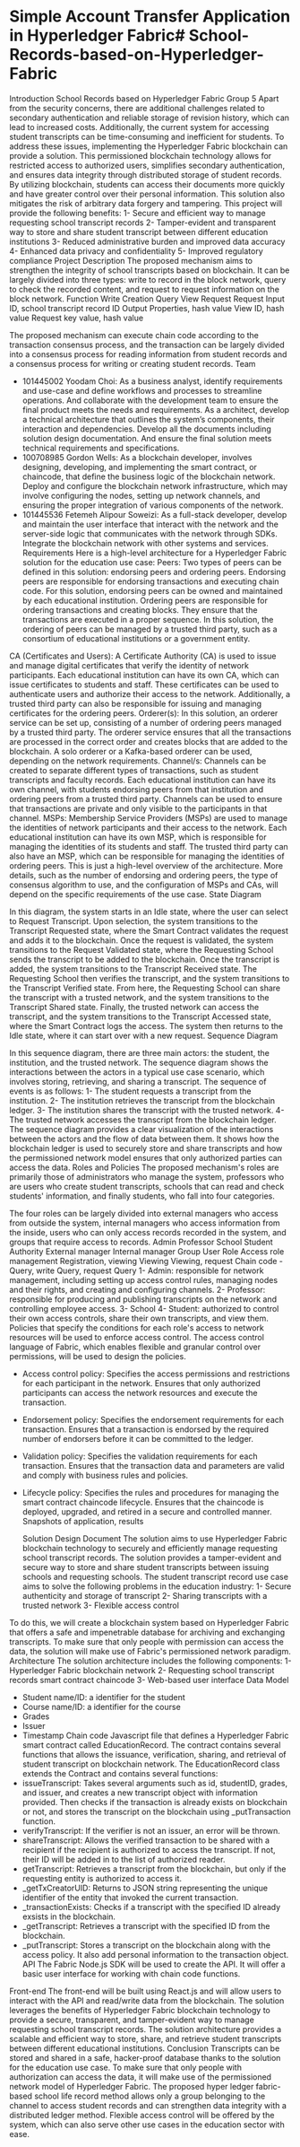 # Simple Account Transfer Application in Hyperledger Fabric# School-Records-based-on-Hyperledger-Fabric
Introduction
School Records based on Hyperledger Fabric
Group 5
 Apart from the security concerns, there are additional challenges related to secondary authentication and reliable storage of revision history, which can lead to increased costs. Additionally, the current system for accessing student transcripts can be time-consuming and inefficient for students.
To address these issues, implementing the Hyperledger Fabric blockchain can provide a solution. This permissioned blockchain technology allows for restricted access to authorized users, simplifies secondary authentication, and ensures data integrity through distributed storage of student records. By utilizing blockchain, students can access their documents more quickly and have greater control over their personal information. This solution also mitigates the risk of arbitrary data forgery and tampering.
This project will provide the following benefits:
1- Secure and efficient way to manage requesting school transcript records
2- Tamper-evident and transparent way to store and share student transcript between
different education institutions
3- Reduced administrative burden and improved data accuracy
4- Enhanced data privacy and confidentiality
5- Improved regulatory compliance
Project Description
The proposed mechanism aims to strengthen the integrity of school transcripts based on blockchain. It can be largely divided into three types: write to record in the block network, query to check the recorded content, and request to request information on the block network.
     Function Write Creation
Query View Request Request
Input
ID, school transcript record
ID
Output
Properties, hash value
View ID, hash value Request key value, hash value
               
 The proposed mechanism can execute chain code according to the transaction consensus process, and the transaction can be largely divided into a consensus process for reading information from student records and a consensus process for writing or creating student records.
Team
- 101445002 Yoodam Choi: As a business analyst, identify requirements and use-case and define workflows and processes to streamline operations. And collaborate with the development team to ensure the final product meets the needs and requirements. As a architect, develop a technical architecture that outlines the system’s components, their interaction and dependencies. Develop all the documents including solution design documentation. And ensure the final solution meets technical requirements and specifications.
- 100708985 Gordon Wells: As a blockchain developer, involves designing, developing, and implementing the smart contract, or chaincode, that define the business logic of the blockchain network. Deploy and configure the blockchain network infrastructure, which may involve configuring the nodes, setting up network channels, and ensuring the proper integration of various components of the network.
- 101445536 Fetemeh Alipour Soweizi: As a full-stack developer, develop and maintain the user interface that interact with the network and the server-side logic that communicates with the network through SDKs. Integrate the blockchain network with other systems and services.
Requirements
Here is a high-level architecture for a Hyperledger Fabric solution for the education use case:
Peers:
Two types of peers can be defined in this solution: endorsing peers and ordering peers. Endorsing peers are responsible for endorsing transactions and executing chain code. For this solution, endorsing peers can be owned and maintained by each educational institution. Ordering peers are responsible for ordering transactions and creating blocks. They ensure that the transactions are executed in a proper sequence. In this solution, the ordering of peers can be managed by a trusted third party, such as a consortium of educational institutions or a government entity.
  
CA (Certificates and Users):
A Certificate Authority (CA) is used to issue and manage digital certificates that verify the identity of network participants. Each educational institution can have its own CA, which can issue certificates to students and staff. These certificates can be used to authenticate users and authorize their access to the network. Additionally, a trusted third party can also be responsible for issuing and managing certificates for the ordering peers.
Orderer(s):
In this solution, an orderer service can be set up, consisting of a number of ordering peers managed by a trusted third party. The orderer service ensures that all the transactions are processed in the correct order and creates blocks that are added to the blockchain. A solo orderer or a Kafka-based orderer can be used, depending on the network requirements.
Channel/s:
Channels can be created to separate different types of transactions, such as student transcripts and faculty records. Each educational institution can have its own channel, with students endorsing peers from that institution and ordering peers from a trusted third party. Channels can be used to ensure that transactions are private and only visible to the participants in that channel.
MSPs:
Membership Service Providers (MSPs) are used to manage the identities of network participants and their access to the network. Each educational institution can have its own MSP, which is responsible for managing the identities of its students and staff. The trusted third party can also have an MSP, which can be responsible for managing the identities of ordering peers. This is just a high-level overview of the architecture. More details, such as the number of endorsing and ordering peers, the type of consensus algorithm to use, and the configuration of MSPs and CAs, will depend on the specific requirements of the use case.
State Diagram
 
 In this diagram, the system starts in an Idle state, where the user can select to Request Transcript. Upon selection, the system transitions to the Transcript Requested state, where the Smart Contract validates the request and adds it to the blockchain.
Once the request is validated, the system transitions to the Request Validated state, where the Requesting School sends the transcript to be added to the blockchain. Once the transcript is added, the system transitions to the Transcript Received state.
The Requesting School then verifies the transcript, and the system transitions to the Transcript Verified state. From here, the Requesting School can share the transcript with a trusted network, and the system transitions to the Transcript Shared state.
Finally, the trusted network can access the transcript, and the system transitions to the Transcript Accessed state, where the Smart Contract logs the access. The system then returns to the Idle state, where it can start over with a new request.
Sequence Diagram
 
 In this sequence diagram, there are three main actors: the student, the institution, and the trusted network.
The sequence diagram shows the interactions between the actors in a typical use case scenario, which involves storing, retrieving, and sharing a transcript.
The sequence of events is as follows:
1- The student requests a transcript from the institution.
2- The institution retrieves the transcript from the blockchain ledger.
3- The institution shares the transcript with the trusted network.
4- The trusted network accesses the transcript from the blockchain ledger.
The sequence diagram provides a clear visualization of the interactions between the actors and the flow of data between them. It shows how the blockchain ledger is used to securely store and share transcripts and how the permissioned network model ensures that only authorized parties can access the data.
Roles and Policies
The proposed mechanism's roles are primarily those of administrators who manage the system, professors who are users who create student transcripts, schools that can read and check students' information, and finally students, who fall into four categories.
 
The four roles can be largely divided into external managers who access from outside the system, internal managers who access information from the inside, users who can only access records recorded in the system, and groups that require access to records.
        Admin
Professor School Student
Authority External manager
Internal manager Group
User
Role
Access role management Registration, viewing Viewing
Viewing, request
Chain code -
Query, write Query, request Query
                1- Admin: responsible for network management, including setting up access control rules, managing nodes and their rights, and creating and configuring channels.
2- Professor: responsible for producing and publishing transcripts on the network and controlling employee access.
3- School
4- Student: authorized to control their own access controls, share their own transcripts, and
view them.
Policies that specify the conditions for each role's access to network resources will be used to enforce access control. The access control language of Fabric, which enables flexible and granular control over permissions, will be used to design the policies.
- Access control policy: Specifies the access permissions and restrictions for each participant in the network. Ensures that only authorized participants can access the network resources and execute the transaction.
- Endorsement policy: Specifies the endorsement requirements for each transaction. Ensures that a transaction is endorsed by the required number of endorsers before it can be committed to the ledger.
- Validation policy: Specifies the validation requirements for each transaction. Ensures that the transaction data and parameters are valid and comply with business rules and policies.
- Lifecycle policy: Specifies the rules and procedures for managing the smart contract chaincode lifecycle. Ensures that the chaincode is deployed, upgraded, and retired in a secure and controlled manner.
Snapshots of application, results
 
  
  Solution Design Document
The solution aims to use Hyperledger Fabric blockchain technology to securely and efficiently manage requesting school transcript records. The solution provides a tamper-evident and secure way to store and share student transcripts between issuing schools and requesting schools.
The student transcript record use case aims to solve the following problems in the education industry:
1- Secure authenticity and storage of transcript
2- Sharing transcripts with a trusted network
3- Flexible access control
 
To do this, we will create a blockchain system based on Hyperledger Fabric that offers a safe and impenetrable database for archiving and exchanging transcripts. To make sure that only people with permission can access the data, the solution will make use of Fabric's permissioned network paradigm.
Architecture
The solution architecture includes the following components:
1- Hyperledger Fabric blockchain network
2- Requesting school transcript records smart contract chaincode
3- Web-based user interface
Data Model
- Student name/ID: a identifier for the student
- Course name/ID: a identifier for the course
- Grades
- Issuer
- Timestamp
Chain code
Javascript file that defines a Hyperledger Fabric smart contract called EducationRecord. The contract contains several functions that allows the issuance, verification, sharing, and retrieval of student transcript on blockchain network.
The EducationRecord class extends the Contract and contains several functions:
- issueTranscript: Takes several arguments such as id, studentID, grades, and issuer, and creates a new transcript object with information provided. Then checks if the transaction is already exists on blockchain or not, and stores the transcript on the blockchain using _putTransaction function.
- verifyTranscript: If the verifier is not an issuer, an error will be thrown.
- shareTranscript: Allows the verified transaction to be shared with a recipient if the recipient is authorized to access the transcript. If not, their ID will be added in to the list of authorized
reader.
- getTranscript: Retrieves a transcript from the blockchain, but only if the requesting entity is
authorized to access it.
- _getTxCreatorUID: Returns to JSON string representing the unique identifier of the entity
that invoked the current transaction.
- _transactionExists: Checks if a transcript with the specified ID already exsists in the
blockchain.
- _getTranscript: Retrieves a transcript with the specified ID from the blockchain.
- _putTranscript: Stores a transcript on the blockchain along with the access policy. It also add
personal information to the transaction object.
API
The Fabric Node.js SDK will be used to create the API. It will offer a basic user interface for working with chain code functions.

Front-end
The front-end will be built using React.js and will allow users to interact with the API and read/write data from the blockchain.
The solution leverages the benefits of Hyperledger Fabric blockchain technology to provide a secure, transparent, and tamper-evident way to manage requesting school transcript records. The solution architecture provides a scalable and efficient way to store, share, and retrieve student transcripts between different educational institutions.
Conclusion
Transcripts can be stored and shared in a safe, hacker-proof database thanks to the solution for the education use case. To make sure that only people with authorization can access the data, it will make use of the permissioned network model of Hyperledger Fabric. The proposed hyper ledger fabric-based school life record method allows only a group belonging to the channel to access student records and can strengthen data integrity with a distributed ledger method. Flexible access control will be offered by the system, which can also serve other use cases in the education sector with ease.
 
